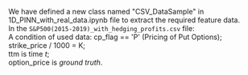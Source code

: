 We have defined a new class named "CSV_DataSample" in 1D_PINN_with_real_data.ipynb file to extract the required feature data.  <br>
In the `S&P500(2015-2019)_with_hedging_profits.csv` file:  <br>
A condition of used data: cp_flag == 'P' (Pricing of Put Options);  <br>
strike_price / 1000 = K;  <br>
ttm is time _t_;  <br>
option_price is _ground truth_.  <br>
